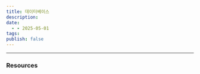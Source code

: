 ```yaml
---
title: 데이터베이스
description: 
date:
  - - 2025-05-01
tags: 
publish: false
---
```



---




### Resources
